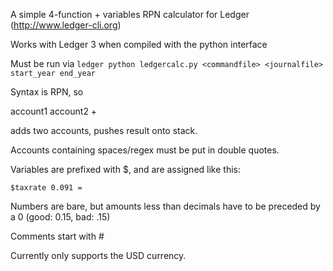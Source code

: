 A simple 4-function + variables RPN calculator for Ledger (http://www.ledger-cli.org)

Works with Ledger 3 when compiled with the python interface

Must be run via `ledger python ledgercalc.py <commandfile> <journalfile> start_year end_year`

Syntax is RPN, so 

   account1 account2 + 
   
adds two accounts, pushes result onto stack.

Accounts containing spaces/regex must be put in double quotes.

Variables are prefixed with $, and are assigned like this:

    $taxrate 0.091 = 

Numbers are bare, but amounts less than decimals have to be preceded by a 0 (good: 0.15, bad: .15)

Comments start with #

Currently only supports the USD currency. 


